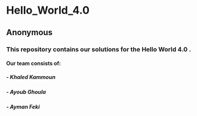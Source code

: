 # Hello_World_4.0
## Anonymous
### This repository contains our solutions for the Hello World 4.0 .
#### Our team consists of: 
##### - Khaled Kammoun 
##### - Ayoub Ghoula
##### - Ayman Feki